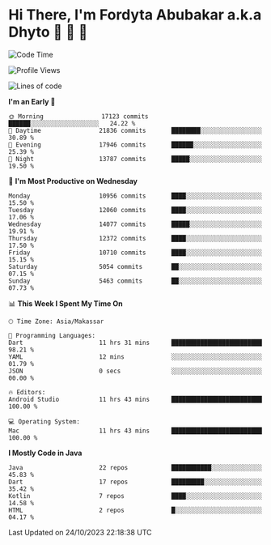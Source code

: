 # Hi There, I'm Fordyta Abubakar a.k.a Dhyto 👋 👋 👋 

<!--
**DhytoDev/dhytodev** is a ✨ _special_ ✨ repository because its `README.md` (this file) appears on your GitHub profile.

Here are some ideas to get you started:

- 🔭 I’m currently working on ...
- 🌱 I’m currently learning ...
- 👯 I’m looking to collaborate on ...
- 🤔 I’m looking for help with ...
- 💬 Ask me about ...
- 📫 How to reach me: ...
- 😄 Pronouns: ...
- ⚡ Fun fact: ...
-->

<!--START_SECTION:waka-->
![Code Time](http://img.shields.io/badge/Code%20Time-2%2C107%20hrs%203%20mins-blue)

![Profile Views](http://img.shields.io/badge/Profile%20Views-0-blue)

![Lines of code](https://img.shields.io/badge/From%20Hello%20World%20I%27ve%20Written-8.8%20million%20lines%20of%20code-blue)

**I'm an Early 🐤** 

```text
🌞 Morning                17123 commits       ██████░░░░░░░░░░░░░░░░░░░   24.22 % 
🌆 Daytime                21836 commits       ████████░░░░░░░░░░░░░░░░░   30.89 % 
🌃 Evening                17946 commits       ██████░░░░░░░░░░░░░░░░░░░   25.39 % 
🌙 Night                  13787 commits       █████░░░░░░░░░░░░░░░░░░░░   19.50 % 
```
📅 **I'm Most Productive on Wednesday** 

```text
Monday                   10956 commits       ████░░░░░░░░░░░░░░░░░░░░░   15.50 % 
Tuesday                  12060 commits       ████░░░░░░░░░░░░░░░░░░░░░   17.06 % 
Wednesday                14077 commits       █████░░░░░░░░░░░░░░░░░░░░   19.91 % 
Thursday                 12372 commits       ████░░░░░░░░░░░░░░░░░░░░░   17.50 % 
Friday                   10710 commits       ████░░░░░░░░░░░░░░░░░░░░░   15.15 % 
Saturday                 5054 commits        ██░░░░░░░░░░░░░░░░░░░░░░░   07.15 % 
Sunday                   5463 commits        ██░░░░░░░░░░░░░░░░░░░░░░░   07.73 % 
```


📊 **This Week I Spent My Time On** 

```text
🕑︎ Time Zone: Asia/Makassar

💬 Programming Languages: 
Dart                     11 hrs 31 mins      █████████████████████████   98.21 % 
YAML                     12 mins             ░░░░░░░░░░░░░░░░░░░░░░░░░   01.79 % 
JSON                     0 secs              ░░░░░░░░░░░░░░░░░░░░░░░░░   00.00 % 

🔥 Editors: 
Android Studio           11 hrs 43 mins      █████████████████████████   100.00 % 

💻 Operating System: 
Mac                      11 hrs 43 mins      █████████████████████████   100.00 % 
```

**I Mostly Code in Java** 

```text
Java                     22 repos            ███████████░░░░░░░░░░░░░░   45.83 % 
Dart                     17 repos            █████████░░░░░░░░░░░░░░░░   35.42 % 
Kotlin                   7 repos             ████░░░░░░░░░░░░░░░░░░░░░   14.58 % 
HTML                     2 repos             █░░░░░░░░░░░░░░░░░░░░░░░░   04.17 % 
```




 Last Updated on 24/10/2023 22:18:38 UTC
<!--END_SECTION:waka-->
